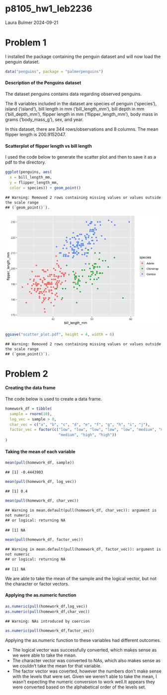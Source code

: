 p8105_hw1_leb2236
================
Laura Bulmer
2024-09-21

# Problem 1

I installed the package containing the penguin dataset and will now load
the penguin dataset.

``` r
data("penguins", package = "palmerpenguins")
```

#### Description of the Penguins dataset

The dataset penguins contains data regarding observed penguins.

The 8 variables included in the dataset are species of penguin
(‘species’), island (‘island’), bill length in mm (‘bill_length_mm’),
bill depth in mm (‘bill_depth_mm’), flipper length in mm
(‘flipper_length_mm’), body mass in grams (‘body_mass_g’), sex, and
year.

In this dataset, there are 344 rows/observations and 8 columns. The mean
flipper length is 200.9152047.

#### Scatterplot of flipper length vs bill length

I used the code below to generate the scatter plot and then to save it
as a pdf to the directory.

``` r
ggplot(penguins, aes(
  x = bill_length_mm, 
  y = flipper_length_mm,
  color = species)) + geom_point()
```

    ## Warning: Removed 2 rows containing missing values or values outside the scale range
    ## (`geom_point()`).

![](p8105_hw1_leb2236_files/figure-gfm/plotting-1.png)<!-- -->

``` r
ggsave("scatter_plot.pdf", height = 4, width = 6)
```

    ## Warning: Removed 2 rows containing missing values or values outside the scale range
    ## (`geom_point()`).

# Problem 2

#### Creating the data frame

The code below is used to create a data frame.

``` r
homework_df = tibble(
  sample = rnorm(10),
  log_vec = sample > 0,
  char_vec = c("a", "b", "c", "d", "e", "f", "g", "h", "i", "j"),
  factor_vec = factor(c("low", "low", "low", "low", "low", "medium", "medium",
                        "medium", "high", "high"))
)
```

#### Taking the mean of each variable

``` r
mean(pull(homework_df, sample))
```

    ## [1] -0.4443903

``` r
mean(pull(homework_df, log_vec))
```

    ## [1] 0.4

``` r
mean(pull(homework_df, char_vec))
```

    ## Warning in mean.default(pull(homework_df, char_vec)): argument is not numeric
    ## or logical: returning NA

    ## [1] NA

``` r
mean(pull(homework_df, factor_vec))
```

    ## Warning in mean.default(pull(homework_df, factor_vec)): argument is not numeric
    ## or logical: returning NA

    ## [1] NA

We are able to take the mean of the sample and the logical vector, but
not the character or factor vectors.

#### Applying the as.numeric function

``` r
as.numeric(pull(homework_df,log_vec))
as.numeric(pull(homework_df,char_vec))
```

    ## Warning: NAs introduced by coercion

``` r
as.numeric(pull(homework_df,factor_vec))
```

Applying the as.numeric function to these variables had different
outcomes.

- The logical vector was successfully converted, which makes sense as we
  were able to take the mean.
- The character vector was converted to NAs, which also makes sense as
  we couldn’t take the mean for that variable.
- The factor vector was coverted, however the numbers don’t make sense
  with the levels that were set. Given we weren’t able to take the mean,
  I wasn’t expecting the numeric conversion to work well.It appears they
  were converted based on the alphabetical order of the levels set.
